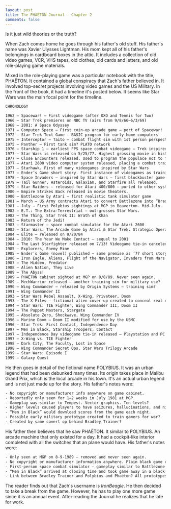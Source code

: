 ```yaml
---
layout: post
title: The PHAËTON Journal - Chapter 2
comments: false
---
```


Is it just wild theories or the truth?

When Zach comes home he goes through his father's old stuff. His father's name was Xavier Ulysses Lightman. His mom kept all of his father's belongings in cardboard boxes in the attic. It includes a collection of old video games, VCR, VHS tapes, old clothes, old cards and letters, and old role-playing game materials.

Mixed in the role-playing game was a particular notebook with the title, PHAËTON. It contained a global conspiracy that Zach's father believed in. It involved top-secret projects involving video games and the US Military. In the front of the book, it had a timeline it's posted below. It seems like Star Wars was the main focal point for the timeline.

```txt
CHRONOLOGY

1962 — Spacewar! — First videogame (after OXO and Tennis for Two)
1966 — Star Trek premieres on NBC TV (airs from 9/8/66–6/3/69)
1968 — 2001: A Space Odyssey
1971 — Computer Space — First coin-op arcade game — port of Spacewar!
1972 — Star Trek Text Game — BASIC program for early home computers
1975 — Interceptor — Taito — combat flight sim with 1st person perspective
1975 — Panther — First tank sim? PLATO network
1976 — Starship 1 — earliest FPS space combat videogame — Trek inspired
1977 — Star Wars is released on 5/25/77. Highest grossing movie in history. First wave of brainwashing in prep for invaders arrival?
1977 — Close Encounters released. Used to program the populace not to fear their impending arrival?
1977 — Atari 2600 video computer system released, placing a combat training simulator in millions of homes! Ships with the game COMBAT!
1977 — Starhawk. First of many videogames inspired by Star Wars
1977 — Ender’s Game short story. First instance of videogames as training simulators in SF? Published same year as Star Wars — coincidence?
1978 — Space Invaders — inspired by Star Wars — first blockbuster game
1979 — Tail Gunner, Asteroids, Galaxian, and Starfire all released.
1979 — Star Raiders — released for Atari 400/800 — ported to other systems.
1980 — Empire Strikes Back released in movie theaters.
1980 — Battlezone by Atari — first realistic tank simulator game
1981 — March — US Army contracts Atari to convert Battlezone into “Bradley Trainer,” a tank training simulator. Army claims only one prototype was ever made, but control yoke design used in many future games including Star Wars and PHAËTON!
1981 — July — First Polybius sightings at MGP in Beaverton. Mid-July.
1982 — E.T.: The Extra-Terrestrial — out-grosses Star Wars.
1982 — The Thing, Star Trek II: Wrath of Khan
1983 — Return of the Jedi!
1983 — Starmaster — space combat simulator for the Atari 2600
1983 — Star Wars: The Arcade Game by Atari & Star Trek: Strategic Operations Simulator by Sega — cabinets simulate cockpit
1984 — Elite — released on 9/20/84
1984 — 2010: The Year We Make Contact — sequel to 2001
1984 — The Last Starfighter released on 7/13! Videogame tie-in canceled?
1985 — Explorers, Enemy Mine
1985 — Ender’s Game (novel) published — same premise as ’77 short story
1986 — Iron Eagle, Aliens, Flight of the Navigator, Invaders from Mars
1987 — The Hidden, Predator
1988 — Alien Nation, They Live
1989 — The Abyss!
1989 — PHAËTON cabinet sighted at MGP on 8/8/89. Never seen again.
1989 — MechWarrior released — another training sim for military use?
1990 — Wing Commander — released by Origin Systems — training sim?
1991 — Wing Commander II
1993 — Star Wars Rebel Assault, X-Wing, Privateer, Doom
1993 — The X-Files — fictional alien cover-up created to conceal real one?
1994 — Star Wars: TIE Fighter, Wing Commander III, Doom II
1994 — The Puppet Masters, Stargate
1995 — Absolute Zero, Shockwave, Wing Commander IV
1996 — Marine Doom — Doom II modified for use by the USMC
1996 — Star Trek: First Contact, Independence Day
1997 — Men in Black, Starship Troopers, Contact
1997 — Independence Day videogame tie-in released — Playstation and PC
1997 — X-Wing vs. TIE Fighter
1998 — Dark City, The Faculty, Lost in Space
1998 — Wing Commander Secret Ops, Star Wars Trilogy Arcade
1999 — Star Wars: Episode I
1999 — Galaxy Quest
```

He then goes in detail of the fictional name POLYBIUS. It was an urban legend that had been debunked many times. Its origin takes place in Malibu Grand Prix, which is the local arcade in his town. It's an actual urban legend and is not just made up for the story. His father's notes were:

```txt
- No copyright or manufacturer info anywhere on game cabinet.
- Reportedly only seen for 1–2 weeks in July 1981 at MGP.
- Gameplay was similar to Tempest. Vector graphics. Ten levels?
- Higher levels caused players to have seizures, hallucinations, and nightmares. In some cases, subject committed murder and/or suicide.
- “Men in Black” would download scores from the game each night.
- Possible early military prototype created to train gamers for war?
- Created by same covert op behind Bradley Trainer?
``` 

His father then believes that he saw PHAËTON. It similar to POLYBIUS. An arcade machine that only existed for a day. It had a cockpit-like interior completed with all the switches that an plane would have. His father's notes were:

```txt
- Only seen at MGP on 8-9-1989 — removed and never seen again.
- No copyright or manufacturer information anywhere. Plain black game cabinet — just like the eyewitness descriptions of Polybius.
- First-person space combat simulator — gameplay similar to Battlezone and Tail Gunner 2. Color vector graphics.
- “Men in Black” arrived at closing time and took game away in a black cargo van — also very similar to Polybius stories.
- Link between Bradley Trainer and Polybius and Phaëton? All prototypes created to train/test gamers for military recruitment?
```

The reader finds out that Zach's username is *IronBeagle*. He then decided to take a break from the game. However, he has to play one more game since it is an annual event. After reading the Journal he realizes that he late for work.